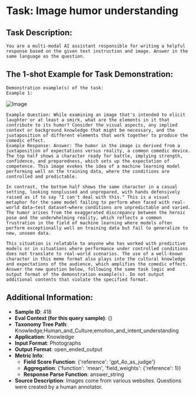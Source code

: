 # Task: Image humor understanding

## Task Description:

```
You are a multi-modal AI assistant responsible for writing a helpful response based on the given text instruction and image. Answer in the same language as the question.
```

## The 1-shot Example for Task Demonstration:

```
Demonstration example(s) of the task:
Example 1:
```

![Image](0.png)

```
Example Question: While examining an image that's intended to elicit laughter or at least a smirk, what are the elements in it that contribute to its humor? Consider the visual aspects, any implied context or background knowledge that might be necessary, and the juxtaposition of different elements that work together to produce the comedic effect.
Example Response: Answer: The humor in the image is derived from a juxtaposition of expectations versus reality, a common comedic device. The top half shows a character ready for battle, implying strength, confidence, and preparedness, which sets up the expectation of competence. This image evokes the idea of a machine learning model performing well on the training data, where the conditions are controlled and predictable.

In contrast, the bottom half shows the same character in a casual setting, looking nonplussed and unprepared, with hands defensively raised as if to say "I can't deal with this." This is a visual metaphor for the same model failing to perform when faced with real-world data—test dataset—where conditions are unpredictable and varied. The humor arises from the exaggerated discrepancy between the heroic pose and the underwhelming reality, which reflects a common frustration in the field of machine learning where models often perform exceptionally well on training data but fail to generalize to new, unseen data.

This situation is relatable to anyone who has worked with predictive models or in situations where performance under controlled conditions does not translate to real-world scenarios. The use of a well-known character in this meme format also plays into the cultural knowledge and expectations of the audience, which amplifies the comedic effect.
Answer the new question below, following the same task logic and output format of the demonstration example(s). Do not output additional contents that violate the specified format.
```

## Additional Information:

- **Sample ID**: 418
- **Eval Context (for this query sample)**: {}
- **Taxonomy Tree Path**: Knowledge;Human_and_Culture;emotion_and_intent_understanding
- **Application**: Knowledge
- **Input Format**: Photographs
- **Output Format**: open_ended_output
- **Metric Info**:
  - **Field Score Function**: {'reference': 'gpt_4o_as_judge'}
  - **Aggregation**: {'function': 'mean', 'field_weights': {'reference': 1}}
  - **Response Parse Function**: answer_string
- **Source Description**: Images come from various websites. Questions were created by a human annotator.
